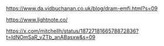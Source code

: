 https://www.da.vidbuchanan.co.uk/blog/dram-emfi.html?s=09

https://www.lightnote.co/

https://x.com/mitchellh/status/1872718166578872836?t=IdNOmSaR_vZTb_anABasxw&s=09